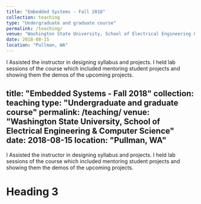 ```yaml
---
title: "Embedded Systems - Fall 2018"
collection: teaching
type: "Undergraduate and graduate course"
permalink: /teaching/
venue: "Washington State University, School of Electrical Engineering & Computer Science"
date: 2018-08-15
location: "Pullman, WA"
---
```


I Assisted the instructor in designing syllabus and projects. I held lab sessions of the course which included mentoring student projects and showing them the demos of the upcoming projects.

title: "Embedded Systems - Fall 2018"
collection: teaching
type: "Undergraduate and graduate course"
permalink: /teaching/
venue: "Washington State University, School of Electrical Engineering & Computer Science"
date: 2018-08-15
location: "Pullman, WA"
---

I Assisted the instructor in designing syllabus and projects. I held lab sessions of the course which included mentoring student projects and showing them the demos of the upcoming projects.


Heading 3
======